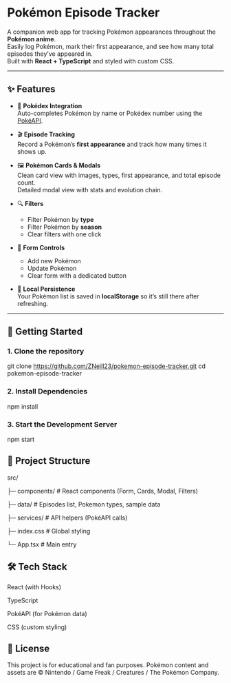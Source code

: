 # Pokémon Episode Tracker

A companion web app for tracking Pokémon appearances throughout the **Pokémon anime**.  
Easily log Pokémon, mark their first appearance, and see how many total episodes they’ve appeared in.  
Built with **React + TypeScript** and styled with custom CSS.

---

## ✨ Features

- 📖 **Pokédex Integration**  
  Auto-completes Pokémon by name or Pokédex number using the [PokéAPI](https://pokeapi.co).

- 🎬 **Episode Tracking**  
  Record a Pokémon’s **first appearance** and track how many times it shows up.

- 🖼️ **Pokémon Cards & Modals**  
  Clean card view with images, types, first appearance, and total episode count.  
  Detailed modal view with stats and evolution chain.

- 🔍 **Filters**

  - Filter Pokémon by **type**
  - Filter Pokémon by **season**
  - Clear filters with one click

- 🧹 **Form Controls**

  - Add new Pokémon
  - Update Pokémon
  - Clear form with a dedicated button

- 💾 **Local Persistence**  
  Your Pokémon list is saved in **localStorage** so it’s still there after refreshing.

---

## 🚀 Getting Started

### 1. Clone the repository

git clone https://github.com/ZNeill23/pokemon-episode-tracker.git
cd pokemon-episode-tracker

### 2. Install Dependencies

npm install

### 3. Start the Development Server

npm start

## 📂 Project Structure

src/

├─ components/ # React components (Form, Cards, Modal, Filters)

├─ data/ # Episodes list, Pokemon types, sample data

├─ services/ # API helpers (PokéAPI calls)

├─ index.css # Global styling

└─ App.tsx # Main entry

## 🛠️ Tech Stack

React (with Hooks)

TypeScript

PokéAPI (for Pokémon data)

CSS (custom styling)

## 📜 License

This project is for educational and fan purposes.
Pokémon content and assets are © Nintendo / Game Freak / Creatures / The Pokémon Company.
